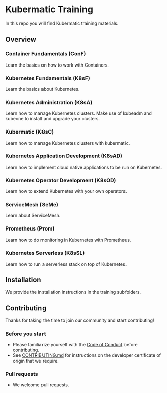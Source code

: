 # Kubermatic Training

In this repo you will find Kubermatic training materials. 

## Overview

### Container Fundamentals (ConF)
Learn the basics on how to work with Containers.

### Kubernetes Fundamentals (K8sF)
Learn the basics about Kubernetes.

### Kubernetes Administration (K8sA)
Learn how to manage Kubernetes clusters. Make use of kubeadm and kubeone to install and upgrade your clusters.

### Kubermatic (K8sC)
Learn how to manage Kubernetes clusters with kubermatic.

### Kubernetes Application Development (K8sAD)
Learn how to implement cloud native applications to be run on Kubernetes.

### Kubernetes Operator Development (K8sOD)
Learn how to extend Kubernetes with your own operators.

### ServiceMesh (SeMe)
Learn about ServiceMesh.

### Prometheus (Prom)
Learn how to do monitoring in Kubernetes with Prometheus.

### Kubernetes Serverless (K8sSL)
Learn how to run a serverless stack on top of Kubernetes.

## Installation

We provide the installation instructions in the training subfolders. 

## Contributing

Thanks for taking the time to join our community and start contributing!

### Before you start

* Please familiarize yourself with the [Code of Conduct][4] before contributing.
* See [CONTRIBUTING.md][2] for instructions on the developer certificate of origin that we require.

### Pull requests

* We welcome pull requests.


[2]: https://github.com/kubermatic-labs/trainings/blob/master/CONTRIBUTING.md
[4]: https://github.com/kubermatic-labs/trainings/blob/master/CODE_OF_CONDUCT.md

